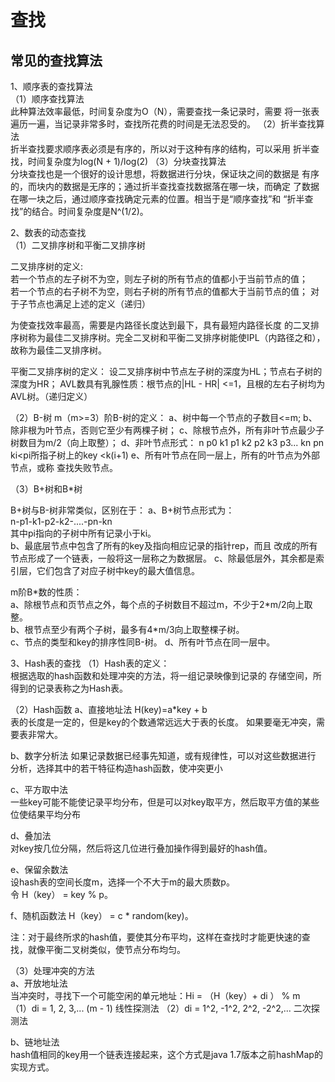 # 查找

## 常见的查找算法
1、顺序表的查找算法  
（1）顺序查找算法  
此种算法效率最低，时间复杂度为O（N），需要查找一条记录时，需要
将一张表遍历一遍，当记录非常多时，查找所花费的时间是无法忍受的。 
（2）折半查找算法  
折半查找要求顺序表必须是有序的，所以对于这种有序的结构，可以采用
折半查找，时间复杂度为log(N + 1)/log(2)
（3）分块查找算法  
分块查找也是一个很好的设计思想，将数据进行分块，保证块之间的数据是
有序的，而块内的数据是无序的；通过折半查找查找数据落在哪一块，而确定
了数据在哪一块之后，通过顺序查找确定元素的位置。相当于是“顺序查找”和
“折半查找”的结合。时间复杂度是N^(1/2)。

2、数表的动态查找  
（1）二叉排序树和平衡二叉排序树
  
二叉排序树的定义:  
若一个节点的左子树不为空，则左子树的所有节点的值都小于当前节点的值；  
若一个节点的右子树不为空，则右子树的所有节点的值都大于当前节点的值；
对于子节点也满足上述的定义（递归）  

为使查找效率最高，需要是内路径长度达到最下，具有最短内路径长度
的二叉排序树称为最佳二叉排序树。完全二叉树和平衡二叉排序树能使IPL（内路径之和），
故称为最佳二叉排序树。

平衡二叉排序树的定义：
设二叉排序树中节点左子树的深度为HL；节点右子树的深度为HR；
AVL数具有乳腺性质：根节点的|HL - HR| <=1，且根的左右子树均为AVL树。（递归定义）


（2）B-树
m（m>=3）阶B-树的定义：
a、树中每一个节点的子数目<=m;
b、除非根为叶节点，否则它至少有两棵子树；
c、除根节点外，所有非叶节点最少子树数目为m/2（向上取整）；
d、非叶节点形式：
n p0 k1 p1 k2 p2 k3 p3... kn pn
ki<pi所指子树上的key <k(i+1)
e、所有叶节点在同一层上，所有的叶节点为外部节点，或称
查找失败节点。

（3）B+树和B*树

B+树与B-树非常类似，区别在于：
a、B+树节点形式为：  
n-p1-k1-p2-k2-....-pn-kn  
其中pi指向的子树中所有记录小于ki。  
b、最底层节点中包含了所有的key及指向相应记录的指针rep，而且
改成的所有节点形成了一个链表，一般将这一层称之为数据层。
c、除最低层外，其余都是索引层，它们包含了对应子树中key的最大值信息。

m阶B*数的性质：  
a、除根节点和页节点之外，每个点的子树数目不超过m，不少于2\*m/2向上取整。  
b、根节点至少有两个子树，最多有4\*m/3向上取整棵子树。  
c、节点的类型和key的排序性同B-树。
d、所有叶节点在同一层中。

3、Hash表的查找
（1）Hash表的定义：  
根据选取的hash函数和处理冲突的方法，将一组记录映像到记录的
存储空间，所得到的记录表称之为Hash表。  

（2）Hash函数
a、直接地址法
H(key)=a\*key + b  
表的长度是一定的，但是key的个数通常远远大于表的长度。
如果要毫无冲突，需要表非常大。

b、数字分析法
如果记录数据已经事先知道，或有规律性，可以对这些数据进行
分析，选择其中的若干特征构造hash函数，使冲突更小

c、平方取中法  
一些key可能不能使记录平均分布，但是可以对key取平方，然后取平方值的某些位使结果平均分布  

d、叠加法  
对key按几位分隔，然后将这几位进行叠加操作得到最好的hash值。

e、保留余数法  
设hash表的空间长度m，选择一个不大于m的最大质数p。  
令 H（key） = key % p。

f、随机函数法
H（key） = c * random(key)。

注：对于最终所求的hash值，要使其分布平均，这样在查找时才能更快速的查找，就像平衡二叉树类似，使节点分布均匀。


（3）处理冲突的方法  
a、开放地址法  
当冲突时，寻找下一个可能空闲的单元地址：Hi = （H（key）+ di ） % m  
（1）di = 1, 2, 3,... (m - 1) 线性探测法
（2）di = 1^2, -1^2, 2^2, -2^2,... 二次探测法

b、链地址法  
hash值相同的key用一个链表连接起来，这个方式是java 1.7版本之前hashMap的实现方式。